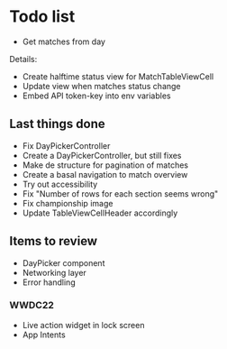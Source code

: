 #  Todo list

- Get matches from day

Details:

- Create halftime status view for MatchTableViewCell
- Update view when matches status change
- Embed API token-key into env variables

## Last things done

- Fix DayPickerController
- Create a DayPickerController, but still fixes
- Make de structure for pagination of matches
- Create a basal navigation to match overview
- Try out accessibility
- Fix "Number of rows for each section seems wrong"
- Fix championship image
- Update TableViewCellHeader accordingly

## Items to review

- DayPicker component
- Networking layer
- Error handling

### WWDC22

- Live action widget in lock screen
- App Intents

